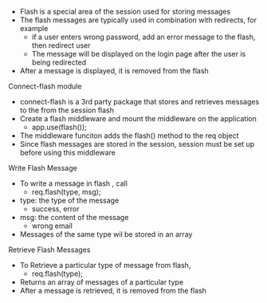 - Flash is a special area of the session used for storing messages
 - The flash messages are typically used in combination with redirects, for example
	 - if a user enters wrong password, add an error message to the flash, then redirect user
	 - The message will be displayed on the login page after the user is being redirected
- After a message is displayed, it is removed from the flash 

Connect-flash module
 - connect-flash is a 3rd party package that stores and retrieves messages to the from the session flash 
 - Create a flash middleware and mount the middleware on the application 
	 - app.use(flash());
- The middleware funciton adds the flash() method to the req object
- Since flash messages are stored in the session, session must be set up before using this middleware

Write Flash Message
 - To write a message in flash , call
	 - req.flash(type, msg);
- type: the type of the message 
	- success, error
- msg: the content of the message
	- wrong email
- Messages of the same type wil be stored in an array 

Retrieve Flash Messages
 - To Retrieve a particular type of message from flash, 
	 - req.flash(type);
- Returns an array of messages of a particular type
- After a message is retrieved, it is removed from the flash 